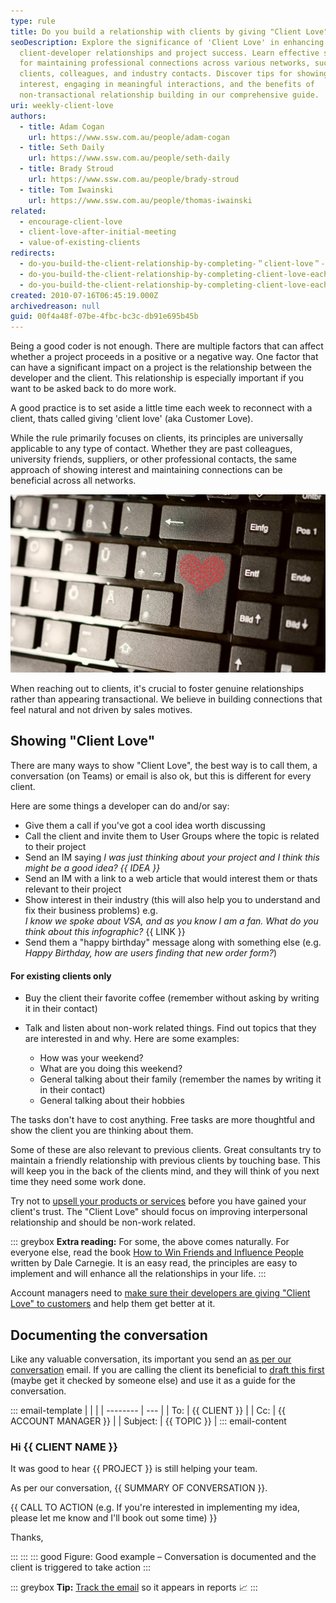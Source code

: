 ```yaml
---
type: rule
title: Do you build a relationship with clients by giving "Client Love" each week?
seoDescription: Explore the significance of 'Client Love' in enhancing
  client-developer relationships and project success. Learn effective strategies
  for maintaining professional connections across various networks, such as
  clients, colleagues, and industry contacts. Discover tips for showing genuine
  interest, engaging in meaningful interactions, and the benefits of
  non-transactional relationship building in our comprehensive guide.
uri: weekly-client-love
authors:
  - title: Adam Cogan
    url: https://www.ssw.com.au/people/adam-cogan
  - title: Seth Daily
    url: https://www.ssw.com.au/people/seth-daily
  - title: Brady Stroud
    url: https://www.ssw.com.au/people/brady-stroud
  - title: Tom Iwainski
    url: https://www.ssw.com.au/people/thomas-iwainski
related:
  - encourage-client-love
  - client-love-after-initial-meeting
  - value-of-existing-clients
redirects:
  - do-you-build-the-client-relationship-by-completing-＂client-love＂-each-week-(aka-customer-love)
  - do-you-build-the-client-relationship-by-completing-client-love-each-week-(aka-customer-love)
  - do-you-build-the-client-relationship-by-completing-client-love-each-week-aka-customer-love
created: 2010-07-16T06:45:19.000Z
archivedreason: null
guid: 00f4a48f-07be-4fbc-bc3c-db91e695b45b
---
```

Being a good coder is not enough. There are multiple factors that can affect whether a project proceeds in a positive or a negative way. One factor that can have a significant impact on a project is the relationship between the developer and the client. This relationship is especially important if you want to be asked back to do more work.

<!--endintro-->

A good practice is to set aside a little time each week to reconnect with a client, thats called giving 'client love' (aka Customer Love).

While the rule primarily focuses on clients, its principles are universally applicable to any type of contact. Whether they are past colleagues, university friends, suppliers, or other professional contacts, the same approach of showing interest and maintaining connections can be beneficial across all networks.

![Figure: Show clients that you're more than just an awesome developer](Keyboard-Heart.jpg)

When reaching out to clients, it's crucial to foster genuine relationships rather than appearing transactional. We believe in building connections that feel natural and not driven by sales motives.

## Showing "Client Love"

There are many ways to show "Client Love", the best way is to call them, a conversation (on Teams) or email is also ok, but this is different for every client.

Here are some things a developer can do and/or say:

* Give them a call if you've got a cool idea worth discussing
* Call the client and invite them to User Groups where the topic is related to their project
* Send an IM saying *I was just thinking about your project and I think this might be a good idea? {{ IDEA }}*
* Send an IM with a link to a web article that would interest them or thats relevant to their project
* Show interest in their industry (this will also help you to understand and fix their business problems) e.g.\
  *I know we spoke about VSA, and as you know I am a fan. What do you think about this infographic?*
  {{ LINK }}
* Send them a "happy birthday" message along with something else (e.g. *Happy Birthday, how are users finding that new order form?*)

#### For existing clients only

* Buy the client their favorite coffee (remember without asking by writing it in their contact)
* Talk and listen about non-work related things. Find out topics that they are interested in and why. Here are some examples:

  * How was your weekend?
  * What are you doing this weekend?
  * General talking about their family (remember the names by writing it in their contact)
  * General talking about their hobbies

The tasks don't have to cost anything. Free tasks are more thoughtful and show the client you are thinking about them.

Some of these are also relevant to previous clients. Great consultants try to maintain a friendly relationship with previous clients by touching base. This will keep you in the back of the clients mind, and they will think of you next time they need some work done.

Try not to [upsell your products or services](/upsell) before you have gained your client's trust. The "Client Love" should focus on improving interpersonal relationship and should be non-work related.

::: greybox
**Extra reading:** For some, the above comes naturally. For everyone else, read the book [How to Win Friends and Influence People](https://www.amazon.au/How-Win-Friends-Influence-People/dp/0671027034) written by Dale Carnegie. It is an easy read, the principles are easy to implement and will enhance all the relationships in your life.
:::

Account managers need to [make sure their developers are giving "Client Love" to customers](/encourage-client-love) and help them get better at it.

## Documenting the conversation

Like any valuable conversation, its important you send an [as per our conversation](/as-per-our-conversation-emails) email. If you are calling the client its beneficial to [draft this first](/do-you-prepare-then-confirm-conversations-decisions) (maybe get it checked by someone else) and use it as a guide for the conversation.

::: email-template
|          |     |
| -------- | --- |
| To:      | {{ CLIENT }} |
| Cc:      | {{ ACCOUNT MANAGER }} |
| Subject: | {{ TOPIC }} |
::: email-content  

### Hi {{ CLIENT NAME }}

It was good to hear {{ PROJECT }} is still helping your team.

As per our conversation, {{ SUMMARY OF CONVERSATION }}.

{{ CALL TO ACTION (e.g. If you're interested in implementing my idea, please let me know and I'll book out some time) }}

Thanks,

:::
:::
::: good
Figure: Good example – Conversation is documented and the client is triggered to take action
:::

::: greybox
**Tip:** [Track the email](/track-sales-emails) so it appears in reports 📈
:::
